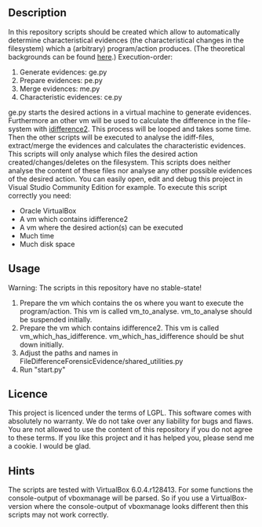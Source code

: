 ## Description
In this repository scripts should be created which allow to automatically determine characteristical evidences (the characteristical changes in the filesystem) which a (arbitrary) program/action produces. (The theoretical backgrounds can be found [here](https://pdfs.semanticscholar.org/5c5a/7cc3eada8f528606fc5a15d76063a3d3d530.pdf).)
Execution-order:
1. Generate evidences: ge.py
2. Prepare evidences: pe.py
3. Merge evidences: me.py
4. Characteristic evidences: ce.py

ge.py starts the desired actions in a virtual machine to generate evidences. Furthermore an other vm will be used to calculate the difference in the file-system with [idifference2](https://github.com/simsong/dfxml/blob/master/python/idifference2.py). This process will be looped and takes some time.
Then the other scripts will be executed to analyse the idiff-files, extract/merge the evidences and calculates the characteristic evidences.
This scripts will only analyse which files the desired action created/changes/deletes on the filesystem. This scripts does neither analyse the content of these files nor analyse any other possible evidences of the desired action.
You can easily open, edit and debug this project in Visual Studio Community Edition for example.
To execute this script correctly you need:
- Oracle VirtualBox
- A vm which contains idifference2
- A vm where the desired action(s) can be executed
- Much time
- Much disk space

## Usage

Warning: The scripts in this repository have no stable-state!

1. Prepare the vm which contains the os where you want to execute the program/action. This vm is called vm_to_analyse. vm_to_analyse should be suspended initially.
2. Prepare the vm which contains idifference2. This vm is called vm_which_has_idifference. vm_which_has_idifference should be shut down initially.
3. Adjust the paths and names in FileDifferenceForensicEvidence/shared_utilities.py
4. Run "start.py"

## Licence
This project is licenced under the terms of LGPL. This software comes with absolutely no warranty. We do not take over any liability for bugs and flaws. You are not allowed to use the content of this repository if you do not agree to these terms.
If you like this project and it has helped you, please send me a cookie. I would be glad.

## Hints
The scripts are tested with VirtualBox 6.0.4.r128413. For some functions the console-output of vboxmanage will be parsed. So if you use a VirtualBox-version where the console-output of vboxmanage looks different then this scripts may not work correctly.
